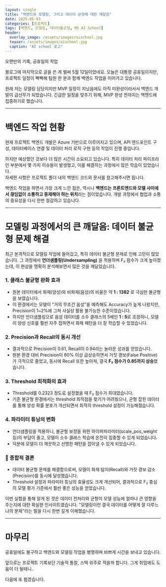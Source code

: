 ```yaml
---
layout: single
title: "백엔드와 모델링, 그리고 데이터 균형에 대한 깨달음"
date: 2025-06-03
categories: [프로젝트]
tags: [백엔드, 모델링, 데이터불균형, MS AI School]
header:
  overlay_image: /assets/images/aischool.jpg
  teaser: /assets/images/aischool.jpg
  caption: "AI school 로고"
---
```


<style>
/* ─── 썸네일 크기 조절 ───────────────────────────── */
.page__hero--overlay {
  height: 200px !important;           /* 원하는 높이(px)로 조절 */
  background-size: contain !important;/* 이미지 비율 유지하면서 축소 */
  background-position: center center;
}
</style>

오랜만의 기록, 공휴일의 작업

블로그에 마지막으로 글을 쓴 게 벌써 5월 12일이었네요. 오늘은 대통령 공휴일이지만, 프로젝트 일정이 빡빡해 팀원 한 분과 함께 백엔드 작업을 이어가고 있습니다.

원래 저는 모델링 담당이지만 MVP 일정이 지났음에도 아직 미완성이라서서 백엔드 개발이 급선무가 되었습니다. 긴급한 일정을 맞추기 위해, MVP 완성 전까지는 백엔드에 집중하기로 했습니다.

---

# 백엔드 작업 현황

현재 프로젝트 백엔드 개발은 Azure 기반으로 이루어지고 있으며, API 엔드포인트 구성, 데이터베이스 연결 및 데이터 처리 로직 구현 등의 작업이 진행 중입니다.

하지만 예상했던 것보다 더 많은 시간이 소요되고 있습니다. 특히 데이터 처리 파이프라인 부분에서 몇 가지 이슈들이 발생했고, 이를 해결하는 과정에서 많은 학습이 있었습니다.  
자세한 사항은 프로젝트 폴더 내의 백엔드 코드와 문서를 참고해주시면 됩니다.

백엔드 작업을 하면서 가장 크게 느낀 점은, 역시나 **백엔드는 프론트엔드와 모델 사이에서 끊임없이 소통하고 중재해야 하는 위치**라는 점이었습니다. 개발 과정에서 협업과 소통의 중요성을 다시 한번 절감하고 있습니다.

---

# 모델링 과정에서의 큰 깨달음: 데이터 불균형 문제 해결

최근 본격적으로 모델링 작업에 들어갔고, 특히 데이터 불균형 문제로 인해 고민이 많았습니다. 그 과정에서 **언더샘플링(Undersampling)** 을 적용하며 F₂ 점수가 크게 높아졌는데, 이 현상을 명확히 분석해보면서 많은 것을 깨달았습니다.

### 1. 클래스 불균형 완화 효과

- 원본 데이터에서 화재(양성)와 비화재(음성)의 비율은 약 **1 : 1382** 로 극심한 불균형을 보였습니다.
- 이 환경에서는 모델이 "거의 무조건 음성"을 예측해도 Accuracy가 높게 나왔지만, Precision이 1~2%에 그쳐 사실상 활용 불가능한 수준이었습니다.
- 하지만 언더샘플링으로 음성 데이터를 소수 클래스의 5배인 **1 : 5**로 조정하니, 모델이 양성 신호를 훨씬 자주 접하면서 화재 패턴을 더 잘 학습할 수 있었습니다.

### 2. Precision과 Recall의 동시 개선

- 결과적으로 Precision이 0.61, Recall이 0.94라는 놀라운 성과를 얻었습니다.
- 원본 환경 대비 Precision이 60% 이상 급상승하면서 거짓 경보(False Positive)가 극적으로 줄었고, 동시에 Recall 또한 높아져, 결국 **F₂ 점수가 0.85까지 상승**했습니다.

### 3. Threshold 최적화의 효과

- Threshold를 0.2323 정도로 설정했을 때 F₂ 점수가 최대였습니다.
- 기존 불균형 환경에서는 threshold 최적점을 찾기가 어려웠으나, 균형 잡힌 데이터를 통해 양성 확률 분포가 개선되면서 최적의 threshold 설정이 가능해졌습니다.

### 4. 파라미터 튜닝의 변화

- 언더샘플링을 적용하니, 불균형 보정을 위한 하이퍼파라미터(scale_pos_weight 등)의 부담이 줄고, 모델이 소수 클래스 학습에 온전히 집중할 수 있게 되었습니다.
- 덕분에 모델이 더 깨끗하고 선명한 패턴을 잡아낼 수 있게 되었습니다.

### 📌 종합적 결론

- 데이터 불균형 문제를 해결함으로써, 모델이 화재 탐지(Recall)와 거짓 경보 감소(Precision)를 동시에 달성했습니다.
- Threshold 설정과 파라미터 튜닝의 효율성도 크게 개선되어, 결과적으로 F₂ 중심의 모델 평가 기준에서 훨씬 좋은 성능을 얻었습니다.

이번 실험을 통해 알게 된 것은 데이터 전처리와 균형이 모델 성능에 얼마나 큰 영향을 주는지에 대한 확실한 인사이트였습니다. "모델링이란 결국 데이터를 어떻게 잘 다루느냐의 문제"라는 말을 다시 한번 깊게 이해했습니다.

---

# 마무리

공휴일에도 불구하고 백엔드와 모델링 작업을 병행하며 바쁘게 시간을 보내고 있습니다.

앞으로는 프로젝트 기록보단 기술적 통찰, 스택 위주로 적을까 합니다. 그게 취업에도 도움이 더 될테니..

다음에 또 뵙겠습니다.
